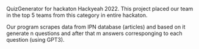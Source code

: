 QuizGenerator for hackaton Hackyeah 2022. This project placed our team in the top 5 teams from this category in entire hackaton. 

Our program scrapes data from IPN database (articles) and based on it generate n questions and after that m answers corresponging to each question (using GPT3).
